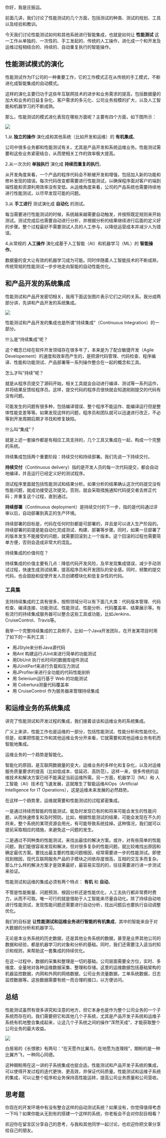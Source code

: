 你好，我是庄振运。

前面几讲，我们讨论了性能测试的几个方面，包括测试的种类、测试的规划、工具以及经验和教训。

今天我们讨论性能测试如何和其他系统进行智能集成，也就是如何让 **性能测试** 这一工作从单独的、一次性的、手工发起的、传统的人工操作，进化成一个和开发及运维过程相结合的、持续的、自动重复执行的智能操作。

## 性能测试模式的演化

性能测试作为IT公司的一种重要工作，它的工作模式正在从传统的手工模式，不断进化成智能集成的自动模式。

这样的演化主要归功于这些年互联网技术的进步和业务需求的提高，包括数据量的加大和业务的日益复杂化、客户需求的多元化、公司业务规模的扩大，以及人工智能和机器学习的不断成熟。

那么，性能测试的模式进化表现在哪些方面呢？主要有四个方面，如下图所示：

![](https://static001.geekbang.org/resource/image/18/df/189133714d4ed913957d36667dab2bdf.png?wh=2622*1474)

1.从 **独立的操作** 演化成和其他系统（比如开发和运维）的 **有机集成**。

公司中很多业务都和性能测试有关，尤其是产品开发和系统运维业务。性能测试需要和这些业务紧密结合，从而使相关工作的效率极大提高。

2.从一次次的 **单独执行** 演化成 **持续而重复的执行**。

从开发角度来看，一个产品的程序代码会不断被开发和增强，包括加入新的功能和修补发现的错误。每次代码改变都需要进行性能测试，以确保程序面对客户的端到端性能和资源利用效率没有变低。从运维角度来看，公司的产品系统也需要持续地进行性能测试，以尽早发现可能的问题。

3.从 **手工进行** 测试演化成 **自动化** 的测试。

每当需要进行性能测试的时候，系统越来越需要自动触发，并按照既定规则来开始测试。测试完成后也需要自动进行分析，并根据分析的结果继续进行后面的定义好的步骤。整个过程最好不需要测试人员的人工参与，以降低运营成本并减少人为错误。

4.从常规的 **人工操作** 演化成基于人工智能（AI）和机器学习（ML）的 **智能操作**。

数据量的变大让有效的机器学习成为可能。同时伴随着人工智能技术的不断成熟，传统常规的性能测试一步步地走向智能的自动性能优化。

## 和产品开发的系统集成

性能测试和产品开发密切相关，我用下面这张图片表示它们之间的关系。我分成两部分讲，先讲和产品开发的系统集成。

![](https://static001.geekbang.org/resource/image/b1/c7/b1a78241835c50a5ec0754fabfbfd9c7.png?wh=2622*1474)

性能测试和产品开发的集成也是所谓“持续集成”（Continuous Integration）的一部分。

什么是“持续集成”呢？

这个概念已经在软件开发领域存在很多年了，本来是为了配合敏捷开发（Agile Developement）的速度和效率而产生的，是把源代码管理、代码检查、程序编译、性能和功能测试、产品部署等一系列操作整合在一起的概念和工具。

怎么才叫“持续”呢？

就是从程序员提交了源码开始，相关工具就会自动进行编译、测试等一系列运作，并将结果反馈给程序员。这样，提交代码的程序员很快就会知道刚刚提交的代码有没有问题。

可能发生的问题有很多种，包括编译错误、整个程序不能运作、能编译运行但是整体性能变差等等。如果发现这样的问题，程序员和团队就可以迅速进行改正，不必等到开发周期后期才寻找和修复缺陷。

什么叫“集成”？

就是上述一套操作都是有相应工具支持的，几个工具又集成在一起，构成一个完整的系统。

持续集成包括两个重要阶段：持续交付和持续部署。我们先说一下持续交付。

**持续交付**（Continuous delivery）指的是开发人员的每一次代码提交，都会自动地编译，并且运行已经定义好的测试程序。

测试程序里面就包括性能测试和结果分析。如果分析的结果确认这次代码提交没有性能问题，就成功接受这次提交。否则，就会采取措施通知代码提交者去修正代码；并重复这个过程，直到通过。

**持续部署**（Continuous deployment）是持续交付的下一步，指的是代码通过评审以后，自动部署到真正的生产环境。

持续部署的目标是，代码在任何时刻都是可部署的，并且是可以进入生产阶段的。持续部署的前提是能自动化完成测试、构建、部署等步骤。同时，如果一旦部署了的版本发生不能接受的问题，就需要回滚到上一个版本。这个回滚的过程也需要简单方便，否则会造成非常大的混乱。

持续集成的价值何在？

持续集成的价值主要有几点：降低代码开发风险，及早发现集成错误，减少手动测试过程，快速生成测试结果，提高程序员和开发团队的安全感。同时，频繁的提交代码，也会鼓励和促使开发人员创建模块化和低复杂性的代码。

### 工具集

支持持续集成的工具有很多，按照领域分可以有下面几大类：代码版本管理、代码检查、编译连接、功能测试、性能测试、性能分析、代码覆盖率、结果展示等。有些流行的持续集成服务器可以整合这些工具或功能，比如Jenkins、CruiseControl、Travis等。

我举一个完整持续集成的工具例子。比如一个Java开发团队，在开发某项目时用了如下的一系列工具：

- 用JStyle来分析Java源代码
- 用Ant 构建运行JUnit来进行简单的功能测试
- 用DbUnit 执行长时间的数据库组件测试
- 用JUnitPerf来进行负载和压力测试
- 用JProfiler来进行全功能的代码性能剖析
- 用 Selenium运行基于 Web 的功能测试
- 用 Cobertura测量代码覆盖率
- 用 CruiseControl 作为服务器来管理持续集成

## 和运维业务的系统集成

讲完了性能测试和开发过程的集成，我们接着谈谈和运维业务的系统集成。

广义上来讲，性能工作也是运维的一部分，包括性能测试、性能分析和性能优化。但是，如果把性能工作和其他运维业务分开来看，它就需要和其他运维业务有机而智能地集成。

运维业务的一个趋势是智能化。

智能化的原因，是互联网数据量的变大，运维业务的多样化和复杂化，以及对运维服务质量要求的提高（比如低成本、低延迟、高防范）。这样一来，很多传统的运维技术和解决方案已经不能满足当前运维所需。另一方面，机器学习（ML）和 人工智能（AI）技术在飞速发展，这就推生了智能运维AIOps（Artificial Intelligence for IT Operations），这是运维未来发展的必然趋势。

在这样一个趋势里，运维就需要和性能测试的过程紧密集成。

一是通过持续而智能的性能测试，能及时发现已有的和将来可能会发生的性能问题，从而快速修复和及时预防。比如，根据性能测试的结果，可能会发现在不久的将来，整个系统的某项资源会用光，有可能导致系统挂掉。这种情况，我们就可以提前采取相应的措施，来避免这一问题的发生。

二是通过不同种类的性能测试，来找出最佳的解决方案。或许，对有些简单的性能问题，我们能很容易发现和解决，但对很多复杂的性能问题，就比较难找出原因和确定最优方案。要找出最主要的性能问题根因，经常需要进一步的性能测试。即使找到根因，现代互联网服务产品的子模块之间依存度很高，互相的交互多而复杂。那么什么样的解决方案才是效果最好，最容易实现的的，往往需要进行进一步测试来验证。

性能测试和运维的集成必须有两个特点： **有机** 和 **自动**。

不管是性能衡量、问题预测、根因分析还是性能优化，人工去执行都非常费时费力，从而不可取。唯一可行的就是借助于人工智能来尽量自动化。除了持续自动地进行性能测试，发现性能问题还需要进行自动分析，找出问题后也要执行自动调整优化。

我们的目标是 **让性能测试和运维业务进行智能的有机集成**，其中的智能来自于对大数据的分析和机器学习。

无论是本业务系统的历史数据，还是其他业务系统的数据，甚至是业界其他公司的数据和经验，都是机器学习的对象和分析的基础。同时，我们还需要注入适当的知识和规则，来帮助这一套集成的持续优化。

在这一过程中，数据的采集和整理是一切的基础。公司层面需要全方位，实时、多维度、全量地对各种运维数据采集、整理和存储。这里的运维数据包括基础架构的机器监控数据，内网和外网的网络数据，公司业务流量数据，工单系统数据，日志监控数据等。这些数据需要有统一而合理的接口，以方便访问。

## 总结

性能测试虽然有很多讲究和注意的地方，但它本身也是作为整个公司业务的一个子系统而存在的。我们需要把它和其他几个子系统，尤其是产品开发子系统和运维子系统有机地整合集成起来，让这几个子系统之间的操作“浑然天成”，才能获取整个公司业务的最大收益。

![](https://static001.geekbang.org/resource/image/45/16/4507f2890c2a8a050b4e2c83f8714216.png?wh=2691*2699)

白居易的《长恨歌》有两句：“在天愿作比翼鸟，在地愿为连理枝”，期盼的是一种比翼齐飞，一种同心同德。

这种期盼用在这一讲的子系统集成也挺合适。性能测试和产品开发子系统的集成，可以使得开发过程的迭代更快、更高效，并保证代码质量。性能测试和运维子系统的集成，可以让整个程序和业务保持高性能运转，提高公司业务质量和公司营收。

## 思考题

你现在的开发环境中有没有整合这样的自动测试系统？如果没有，你觉得值得考虑一下吗？如果你能从无到有的搭建一个这样的系统，你老板会不会对你刮目相看？

欢迎你在留言区分享自己的思考，与我和其他同学一起讨论，也欢迎你把文章分享给自己的朋友。